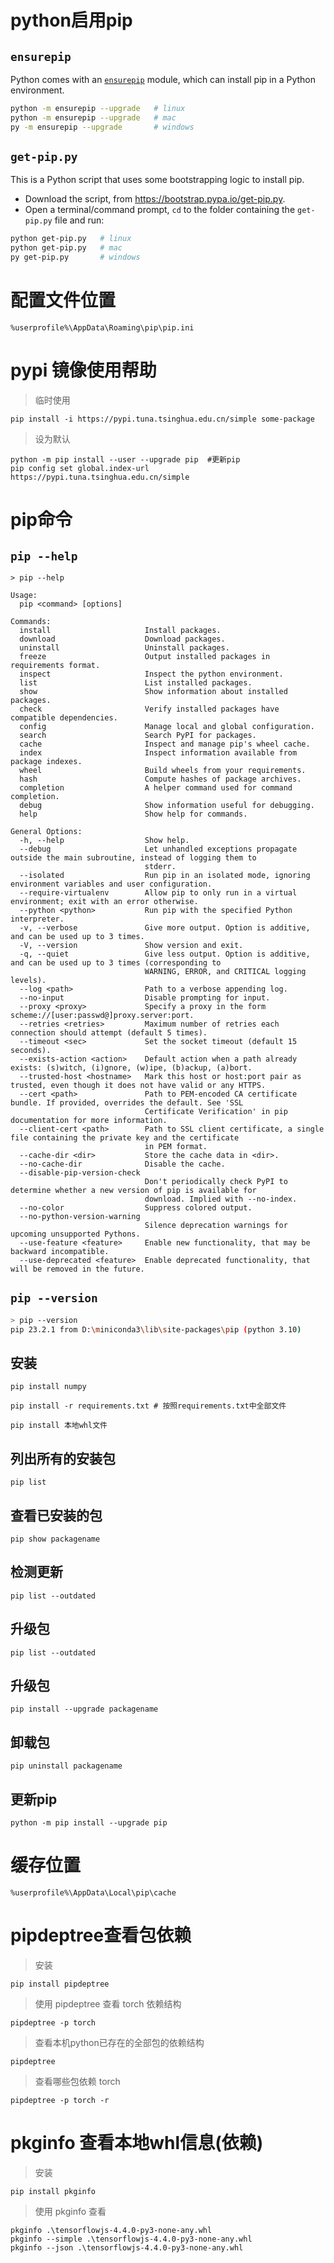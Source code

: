 # python启用pip

## `ensurepip`

Python comes with an [`ensurepip`](https://docs.python.org/3/library/ensurepip.html#module-ensurepip) module, which can install pip in a Python environment.

```sh
python -m ensurepip --upgrade   # linux
python -m ensurepip --upgrade   # mac
py -m ensurepip --upgrade       # windows
```

## `get-pip.py`

This is a Python script that uses some bootstrapping logic to install pip.

- Download the script, from https://bootstrap.pypa.io/get-pip.py.
- Open a terminal/command prompt, `cd` to the folder containing the `get-pip.py` file and run:

```sh
python get-pip.py   # linux
python get-pip.py   # mac
py get-pip.py       # windows
```

# 配置文件位置

```shell
%userprofile%\AppData\Roaming\pip\pip.ini
```

# pypi 镜像使用帮助

> 临时使用

```shell
pip install -i https://pypi.tuna.tsinghua.edu.cn/simple some-package
```

> 设为默认

```shell
python -m pip install --user --upgrade pip  #更新pip
pip config set global.index-url https://pypi.tuna.tsinghua.edu.cn/simple
```

# pip命令

## `pip --help`

```shell
> pip --help

Usage:
  pip <command> [options]

Commands:
  install                     Install packages.
  download                    Download packages.
  uninstall                   Uninstall packages.
  freeze                      Output installed packages in requirements format.
  inspect                     Inspect the python environment.
  list                        List installed packages.
  show                        Show information about installed packages.
  check                       Verify installed packages have compatible dependencies.
  config                      Manage local and global configuration.
  search                      Search PyPI for packages.
  cache                       Inspect and manage pip's wheel cache.
  index                       Inspect information available from package indexes.
  wheel                       Build wheels from your requirements.
  hash                        Compute hashes of package archives.
  completion                  A helper command used for command completion.
  debug                       Show information useful for debugging.
  help                        Show help for commands.

General Options:
  -h, --help                  Show help.
  --debug                     Let unhandled exceptions propagate outside the main subroutine, instead of logging them to
                              stderr.
  --isolated                  Run pip in an isolated mode, ignoring environment variables and user configuration.
  --require-virtualenv        Allow pip to only run in a virtual environment; exit with an error otherwise.
  --python <python>           Run pip with the specified Python interpreter.
  -v, --verbose               Give more output. Option is additive, and can be used up to 3 times.
  -V, --version               Show version and exit.
  -q, --quiet                 Give less output. Option is additive, and can be used up to 3 times (corresponding to
                              WARNING, ERROR, and CRITICAL logging levels).
  --log <path>                Path to a verbose appending log.
  --no-input                  Disable prompting for input.
  --proxy <proxy>             Specify a proxy in the form scheme://[user:passwd@]proxy.server:port.
  --retries <retries>         Maximum number of retries each connection should attempt (default 5 times).
  --timeout <sec>             Set the socket timeout (default 15 seconds).
  --exists-action <action>    Default action when a path already exists: (s)witch, (i)gnore, (w)ipe, (b)ackup, (a)bort.
  --trusted-host <hostname>   Mark this host or host:port pair as trusted, even though it does not have valid or any HTTPS.
  --cert <path>               Path to PEM-encoded CA certificate bundle. If provided, overrides the default. See 'SSL
                              Certificate Verification' in pip documentation for more information.
  --client-cert <path>        Path to SSL client certificate, a single file containing the private key and the certificate
                              in PEM format.
  --cache-dir <dir>           Store the cache data in <dir>.
  --no-cache-dir              Disable the cache.
  --disable-pip-version-check
                              Don't periodically check PyPI to determine whether a new version of pip is available for
                              download. Implied with --no-index.
  --no-color                  Suppress colored output.
  --no-python-version-warning
                              Silence deprecation warnings for upcoming unsupported Pythons.
  --use-feature <feature>     Enable new functionality, that may be backward incompatible.
  --use-deprecated <feature>  Enable deprecated functionality, that will be removed in the future.
```

## `pip --version`

```sh
> pip --version
pip 23.2.1 from D:\miniconda3\lib\site-packages\pip (python 3.10)
```

## 安装

```shell
pip install numpy

pip install -r requirements.txt # 按照requirements.txt中全部文件

pip install 本地whl文件
```

## 列出所有的安装包

```shell
pip list
```

## 查看已安装的包

```shell
pip show packagename
```

## 检测更新

```shell
pip list --outdated
```

## 升级包

```shell
pip list --outdated
```

## 升级包

```shell
pip install --upgrade packagename
```

## 卸载包

```shell
pip uninstall packagename
```

## 更新pip

```shell
python -m pip install --upgrade pip
```

# 缓存位置

```shell
%userprofile%\AppData\Local\pip\cache
```

# pipdeptree查看包依赖

> 安装

```shell
pip install pipdeptree
```

> 使用 pipdeptree 查看 torch 依赖结构

```shell
pipdeptree -p torch
```

> 查看本机python已存在的全部包的依赖结构

```shell
pipdeptree
```

> 查看哪些包依赖 torch

```shell
pipdeptree -p torch -r
```

# pkginfo 查看本地whl信息(依赖)

> 安装

```shell
pip install pkginfo
```

> 使用 pkginfo 查看

```shell
pkginfo .\tensorflowjs-4.4.0-py3-none-any.whl
pkginfo --simple .\tensorflowjs-4.4.0-py3-none-any.whl
pkginfo --json .\tensorflowjs-4.4.0-py3-none-any.whl
```

